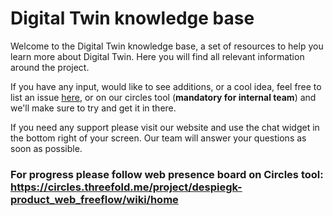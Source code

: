 # Digital Twin knowledge base

Welcome to the Digital Twin knowledge base, a set of resources to help you learn more about Digital Twin. Here you will find all relevant information around the project. 

If you have any input, would like to see additions, or a cool idea, feel free to list an issue [here](https://github.com/threefoldfoundation/info_digitaltwin/issues/new), or on our circles tool (**mandatory for internal team**) and we'll make sure to try and get it in there.

If you need any support please visit our website and use the chat widget in the bottom right of your screen. Our team will answer your questions as soon as possible.

### For progress please follow web presence board on Circles tool: https://circles.threefold.me/project/despiegk-product_web_freeflow/wiki/home

